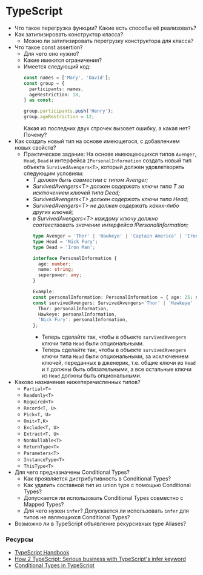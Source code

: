 # TypeScript

* Что такое перегрузка функции? Какие есть способы её реализовать?
* Как затипизировать конструктор класса?
  * Можно ли затипизировать перегрузку конструктора для класса?
* Что такое const assertion?
  * Для чего оно нужно?
  * Какие имеются ограничения?
  * Имеется следующий код:
    ```typescript
    const names = ['Mary', 'David'];
    const group = {
      participants: names,
      ageRestriction: 18,
    } as const;

    group.participants.push('Henry');
    group.ageRestriction = 12;
    ```
    Какая из последних двух строчек вызовет ошибку, а какая нет? Почему?
* Как создать новый тип на основе имеющегося, с добавлением новых свойств?
  * Практическое задание: На основе имеющеющихся типов `Avenger`, `Head`, `Dead` и интерфейса `IPersonalInformation` создать новый тип объекта `SurvivedAvengers<T>`, который должен удовлетворять следующим условиям:
    * _T должен быть совместим с типом Avenger;_
    * _SurvivedAvengers\<T> должен содержать ключи типа T за исключением ключей типа Dead;_
    * _SurvivedAvengers\<T> должен содержать ключи типа Head;_
    * _SurvivedAvengers\<T> не должен содержать каких-либо других ключей;_
    * _в SurvivedAvengers\<T> каждому ключу должно соотвествовать значение интерфейса IPersonalInformation;_
      ```typescript
      type Avenger = 'Thor' | 'Hawkeye' | 'Captain America' | 'Iron Man' | 'Dr. Strange' | 'Nick Fury';
      type Head = 'Nick Fury';
      type Dead = 'Iron Man';

      interface PersonalInformation {
        age: number;
        name: string;
        superpower: any;
      }

      Example:
      const personalInformation: PersonalInformation = { age: 25; name: 'NameOfAvenger', superpower: 'SuperpowerOfAvenger' };
      const survivedAvengers: SurvivedAvengers<'Thor' | 'Hawkeye' | 'Iron Man'> = { 
        Thor: personalInformation, 
        Hawkeye: personalInformation, 
        'Nick Fury': personalInformation,
      };
      ```
      * Теперь сделайте так, чтобы в объекте `survivedAvengers` ключи типа `Head` были опциональными.
      * Теперь сделайте так, чтобы в объекте `survivedAvengers` ключи типа `Head` были опциональными, за исключением ключей, переданных в дженерик, т.е. общие ключи из `Head` и `T` должны быть обязательными, а все остальные ключи из `Head` должны быть опциональными.
* Каково назначение нижеперечисленных типов?
  * `Partial<T>`
  * `Readonly<T>`
  * `Required<T>`
  * `Record<T, U>`
  * `Pick<T, U>`
  * `Omit<T,K>`
  * `Exclude<T, U>`
  * `Extract<T, U>`
  * `NonNullable<T>`
  * `ReturnType<T>`
  * `Parameters<T>`
  * `InstanceType<T>`
  * `ThisType<T>`
* Для чего предназначены Conditional Types?
  * Как проявляется дистрибутивность в Conditional Types?
  * Как удалить составной тип из union type с помощью Conditional Types?
  * Допускается ли использовать Conditional Types совместно с Mapped Types?
  * Для чего нужен `infer`? Допускается ли использовать `infer` для типов не являющихся Conditional Types?
* Возможно ли в TypeScript объявление рекурсивных type Aliases?

### Ресурсы

* [TypeScript Handbook](https://www.typescriptlang.org/docs/handbook/advanced-types.html)
* [How 2 TypeScript: Serious business with TypeScript's infer keyword](https://dev.to/miracleblue/how-2-typescript-serious-business-with-typescripts-infer-keyword-40i5)
* [Conditional Types in TypeScript](https://mariusschulz.com/blog/conditional-types-in-typescript)
